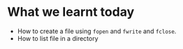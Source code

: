# What we learnt today

* How to create a file using `fopen` and `fwrite` and `fclose`.
* How to list file in a directory

